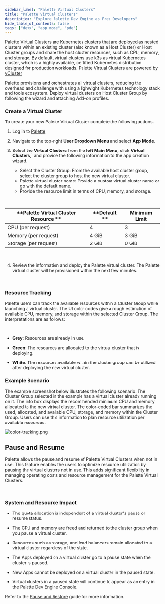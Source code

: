 ```yaml
---
sidebar_label: "Palette Virtual Clusters"
title: "Palette Virtual Clusters"
description: "Explore Palette Dev Engine as Free Developers"
hide_table_of_contents: false
tags: ["devx", "app mode", "pde"]
---
```


Palette Virtual Clusters are Kubernetes clusters that are deployed as nested clusters within an existing cluster (also known as a Host Cluster) or Host Cluster groups and share the host cluster resources, such as CPU, memory, and storage. By default, virtual clusters use k3s as virtual Kubernetes cluster, which is a highly available, certified Kubernetes distribution designed for production workloads. Palette Virtual Clusters are powered by [vCluster](https://www.vcluster.com/)

Palette provisions and orchestrates all virtual clusters, reducing the overhead and challenge with using a lighwight Kubernetes technology stack and tools ecosystem. Deploy virtual clusters on Host Cluster Group by following the wizard and attaching Add-on profiles.

### Create a Virtual Cluster

To create your new Palette Virtual Cluster complete the following actions.


1. Log in to [Palette](https://console.spectrocloud.com)

2. Navigate to the top-right **User Dropdown Menu** and select **App Mode**.

3. Select the **Virtual Clusters** from the **left Main Menu**, click **Virtual Clusters**,` and provide the following information to the app creation wizard.
   * Select the Cluster Group: From the available host cluster group, select the cluster group to host the new virtual cluster.
   * Palette virtual cluster name: Provide a custom virtual cluster name or go with the default name.
   * Provide the resource limit in terms of CPU, memory, and storage.

 <br />

 |**Palette Virtual Cluster Resource ** | **Default    **   |**Minimum Limit**|
 |------------------------------|-------------------|-----------------|
 | CPU (per request)            | 4                 | 3               |
 | Memory (per request)         | 4 GiB             | 3 GiB           |
 | Storage (per request)        | 2 GiB            | 0 GiB           |

<br />


4. Review the information and deploy the Palette virtual cluster. The Palette virtual cluster will be provisioned within the next few minutes.

<br />

### Resource Tracking

Palette users can track the available resources within a Cluster Group while launching a virtual cluster. The UI color codes give a rough estimation of available CPU, memory, and storage within the selected Cluster Group. The interpretations are as follows:

<br />

* **Grey**: Resources are already in use.


* **Green**: The resources are allocated to the virtual cluster that is deploying.


* **White**: The resources available within the cluster group can be utilized after deploying the new virtual cluster.


### Example Scenario

The example screenshot below illustrates the following scenario. The Cluster Group selected in the example has a virtual cluster already running on it. The info box displays the recommended minimum CPU and memory allocated to the new virtual cluster. The color-coded bar summarizes the used, allocated, and available CPU, storage, and memory within the Cluster Group. Users can use this information to plan resource utilization per available resources.

![color-tracking.png](/color-tracking.png)


## Pause and Resume

Palette allows the pause and resume of Palette Virtual Clusters when not in use. This feature enables the users to optimize resource utilization by pausing the virtual clusters not in use. This adds significant flexibility in managing operating costs and resource management for the Palette Virtual Clusters.

<br />

### System and Resource Impact

* The quota allocation is independent of a virtual cluster's pause or resume status.


* The CPU and memory are freed and returned to the cluster group when you pause a virtual cluster.


* Resources such as storage, and load balancers remain allocated to a virtual cluster regardless of the state.


* The Apps deployed on a virtual cluster go to a pause state when the cluster is paused.


* New Apps cannot be deployed on a virtual cluster in the paused state.


* Virtual clusters in a paused state will continue to appear as an entry in the Palette Dev Engine Console.


Refer to the [Pause and Restore](pause-restore-virtual-clusters.md) guide for more information.


